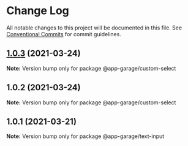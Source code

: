 # Change Log

All notable changes to this project will be documented in this file.
See [Conventional Commits](https://conventionalcommits.org) for commit guidelines.

## [1.0.3](https://github.com/electronic33/ag-ui-react/compare/@app-garage/custom-select@1.0.2...@app-garage/custom-select@1.0.3) (2021-03-24)

**Note:** Version bump only for package @app-garage/custom-select





## 1.0.2 (2021-03-24)

**Note:** Version bump only for package @app-garage/custom-select





## 1.0.1 (2021-03-21)

**Note:** Version bump only for package @app-garage/text-input
